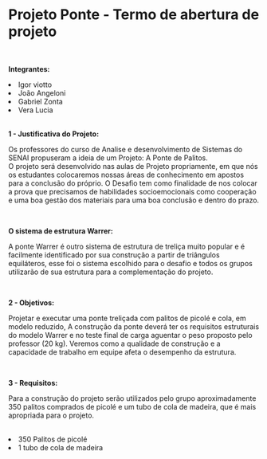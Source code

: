 # Projeto Ponte - Termo de abertura de projeto
<br>
<p><b>Integrantes:</b></p>
<li>Igor viotto</li>
<li>João Angeloni</li>
<li>Gabriel Zonta</li>
<li>Vera Lucia</li>
<br>
<p><b>1 - Justificativa do Projeto:</b></p>
<p>Os professores do curso de Analise e desenvolvimento de Sistemas do SENAI propuseram a ideia de um Projeto: A Ponte de Palitos.
<br>
O projeto será desenvolvido nas aulas de Projeto propriamente, em que nós os estudantes colocaremos nossas áreas de conhecimento em apostos para a conclusão do próprio. O Desafio tem como finalidade de nos colocar a prova que precisamos de habilidades socioemocionais como cooperação e uma boa gestão dos materiais para uma boa conclusão e dentro do prazo.</p>
<br>
<p><b>O sistema de estrutura Warrer:</b></p>
<p>A ponte Warrer é outro sistema de estrutura de treliça muito popular e é facilmente identificado por sua construção a partir de triângulos equiláteros, esse foi o sistema escolhido para o desafio e todos os grupos utilizarão de sua estrutura para a complementação do projeto.</p>
<br>
<p><b>2 - Objetivos:</b></p>
<p>Projetar e executar uma ponte treliçada com palitos de picolé e cola, em modelo reduzido, A construção da ponte deverá ter os requisitos estruturais do modelo Warrer e no teste final de carga aguentar o peso proposto pelo professor (20 kg). Veremos como a qualidade de construção e a capacidade de trabalho em equipe afeta o desempenho da estrutura.</p>
<br>
<p><b>3 - Requisitos:</b></p>
<p>Para a construção do projeto serão utilizados pelo grupo aproximadamente 350 palitos comprados de picolé e um tubo de cola de madeira, que é mais apropriada para o projeto.</p>
<br>
<li>350 Palitos de picolé</li>
<li>1 tubo de cola de madeira</li>





